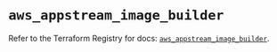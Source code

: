 # `aws_appstream_image_builder`

Refer to the Terraform Registry for docs: [`aws_appstream_image_builder`](https://registry.terraform.io/providers/hashicorp/aws/5.79.0/docs/resources/appstream_image_builder).
